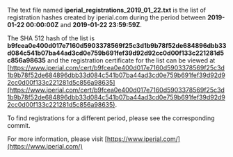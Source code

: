The text file named **iperial_registrations_2019_01_22.txt** is the list of registration hashes created by iperial.com during the period between **2019-01-22 00:00:00Z** and **2019-01-22 23:59:59Z**.

The SHA 512 hash of the list is **b9fcea0e400d017e7160d5903378569f25c3d1b9b78f52de684896dbb33d084c541b07ba44ad3cd0e759b691fef39d92d92cc0d00f133c221281d5c856a98635** and the registration certificate for the list can be viewed at [https://www.iperial.com/cert/b9fcea0e400d017e7160d5903378569f25c3d1b9b78f52de684896dbb33d084c541b07ba44ad3cd0e759b691fef39d92d92cc0d00f133c221281d5c856a98635](https://www.iperial.com/cert/b9fcea0e400d017e7160d5903378569f25c3d1b9b78f52de684896dbb33d084c541b07ba44ad3cd0e759b691fef39d92d92cc0d00f133c221281d5c856a98635).

To find registrations for a different period, please see the corresponding commit.

For more information, please visit [https://www.iperial.com/](https://www.iperial.com/)
